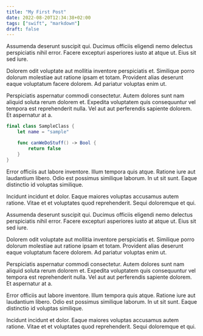 ```yaml
---
title: "My First Post"
date: 2022-08-20T12:34:38+02:00
tags: ["swift", "markdown"]
draft: false
---
```


Assumenda deserunt suscipit qui. Ducimus officiis eligendi nemo delectus perspiciatis nihil error. Facere excepturi asperiores iusto at atque ut. Eius sit sed iure.

Dolorem odit voluptate aut mollitia inventore perspiciatis et. Similique porro dolorum molestiae aut ratione ipsam et totam. Provident alias deserunt eaque voluptatum facere dolorem. Ad pariatur voluptas enim ut.

Perspiciatis aspernatur commodi consectetur. Autem dolores sunt nam aliquid soluta rerum dolorem et. Expedita voluptatem quis consequuntur vel tempora est reprehenderit nulla. Vel aut aut perferendis sapiente dolorem. Et aspernatur at a.

```swift {linenos=table}
final class SampleClass {
    let name = "sample"

    func canWeDoStuff() -> Bool {
        return false
    }
}
```

Error officiis aut labore inventore. Illum tempora quis atque. Ratione iure aut laudantium libero. Odio est possimus similique laborum. In ut sit sunt. Eaque distinctio id voluptas similique.

Incidunt incidunt et dolor. Eaque maiores voluptas accusamus autem ratione. Vitae et et voluptates quod reprehenderit. Sequi doloremque et qui.

Assumenda deserunt suscipit qui. Ducimus officiis eligendi nemo delectus perspiciatis nihil error. Facere excepturi asperiores iusto at atque ut. Eius sit sed iure.

Dolorem odit voluptate aut mollitia inventore perspiciatis et. Similique porro dolorum molestiae aut ratione ipsam et totam. Provident alias deserunt eaque voluptatum facere dolorem. Ad pariatur voluptas enim ut.

Perspiciatis aspernatur commodi consectetur. Autem dolores sunt nam aliquid soluta rerum dolorem et. Expedita voluptatem quis consequuntur vel tempora est reprehenderit nulla. Vel aut aut perferendis sapiente dolorem. Et aspernatur at a.

Error officiis aut labore inventore. Illum tempora quis atque. Ratione iure aut laudantium libero. Odio est possimus similique laborum. In ut sit sunt. Eaque distinctio id voluptas similique.

Incidunt incidunt et dolor. Eaque maiores voluptas accusamus autem ratione. Vitae et et voluptates quod reprehenderit. Sequi doloremque et qui.

